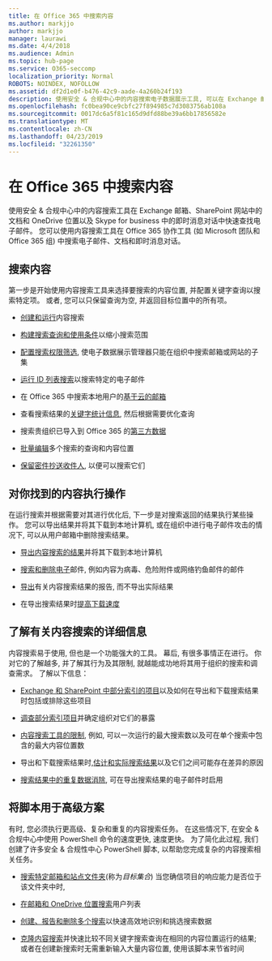 ```yaml
---
title: 在 Office 365 中搜索内容
ms.author: markjjo
author: markjjo
manager: laurawi
ms.date: 4/4/2018
ms.audience: Admin
ms.topic: hub-page
ms.service: O365-seccomp
localization_priority: Normal
ROBOTS: NOINDEX, NOFOLLOW
ms.assetid: df2d1e0f-b476-42c9-aade-4a260b24f193
description: 使用安全 & 合规中心中的内容搜索电子数据展示工具, 可以在 Exchange 邮箱、SharePoint 网站中的文档和 OneDrive 位置以及 Skype for business 中的即时消息对话中快速查找电子邮件。
ms.openlocfilehash: fc0bea90ce9cbfc27f894985c7d3083756ab108a
ms.sourcegitcommit: 0017dc6a5f81c165d9dfd88be39a6bb17856582e
ms.translationtype: MT
ms.contentlocale: zh-CN
ms.lasthandoff: 04/23/2019
ms.locfileid: "32261350"
---
```

# <a name="search-for-content-in-office-365"></a>在 Office 365 中搜索内容

使用安全 & 合规中心中的内容搜索工具在 Exchange 邮箱、SharePoint 网站中的文档和 OneDrive 位置以及 Skype for business 中的即时消息对话中快速查找电子邮件。 您可以使用内容搜索工具在 Office 365 协作工具 (如 Microsoft 团队和 Office 365 组) 中搜索电子邮件、文档和即时消息对话。
  
## <a name="search-for-content"></a>搜索内容

第一步是开始使用内容搜索工具来选择要搜索的内容位置, 并配置关键字查询以搜索特定项。 或者, 您可以只保留查询为空, 并返回目标位置中的所有项。
  
- [创建和运行](content-search.md)内容搜索 
    
- [构建搜索查询和使用条件](keyword-queries-and-search-conditions.md)以缩小搜索范围 
    
- [配置搜索权限筛选](permissions-filtering-for-content-search.md), 使电子数据展示管理器只能在组织中搜索邮箱或网站的子集 
    
- [运行 ID 列表搜索](csv-file-for-an-id-list-content-search.md)以搜索特定的电子邮件 
    
- 在 Office 365 中搜索本地用户的[基于云的邮箱](search-cloud-based-mailboxes-for-on-premises-users.md)

- 查看搜索结果的[关键字统计信息](view-keyword-statistics-for-content-search.md), 然后根据需要优化查询 
    
- 搜索贵组织已导入到 Office 365 的[第三方数据](use-content-search-to-search-third-party-data-that-was-imported.md) 
    
- [批量编辑](bulk-edit-content-searches.md)多个搜索的查询和内容位置 
    
- [保留密件抄送收件人](https://docs.microsoft.com/exchange/policy-and-compliance/holds/preserve-bcc-recipients-and-group-members), 以便可以搜索它们 

## <a name="perform-actions-on-content-you-find"></a>对你找到的内容执行操作

在运行搜索并根据需要对其进行优化后, 下一步是对搜索返回的结果执行某些操作。 您可以导出结果并将其下载到本地计算机, 或在组织中进行电子邮件攻击的情况下, 可以从用户邮箱中删除搜索结果。
  
- [导出内容搜索的结果](export-search-results.md)并将其下载到本地计算机 
    
- [搜索和删除电子](search-for-and-delete-messages-in-your-organization.md)邮件, 例如内容为病毒、危险附件或网络钓鱼邮件的邮件 
    
- [导出](export-a-content-search-report.md)有关内容搜索结果的报告, 而不导出实际结果 
    
- 在导出搜索结果时[提高下载速度](increase-download-speeds-when-exporting-ediscovery-results.md) 
    
## <a name="learn-more-about-content-search"></a>了解有关内容搜索的详细信息

内容搜索易于使用, 但也是一个功能强大的工具。 幕后, 有很多事情正在进行。 你对它的了解越多, 并了解其行为及其限制, 就越能成功地将其用于组织的搜索和调查需求。 了解以下信息：
  
- [Exchange 和 SharePoint 中部分索引的项目](partially-indexed-items-in-content-search.md)以及如何在导出和下载搜索结果时包括或排除这些项目 
    
- [调查部分索引项目](investigating-partially-indexed-items-in-ediscovery.md)并确定组织对它们的暴露 
    
- [内容搜索工具的限制](limits-for-content-search.md), 例如, 可以一次运行的最大搜索数以及可在单个搜索中包含的最大内容位置数 
    
- 导出和下载搜索结果时,[估计和实际搜索结果](differences-between-estimated-and-actual-ediscovery-search-results.md)以及它们之间可能存在差异的原因 
    
- [搜索结果中的重复数据消除](de-duplication-in-ediscovery-search-results.md), 可在导出搜索结果的电子邮件时启用 
    
## <a name="use-scripts-for-advanced-scenarios"></a>将脚本用于高级方案

有时, 您必须执行更高级、复杂和重复的内容搜索任务。 在这些情况下, 在安全 & 合规中心中使用 PowerShell 命令的速度更快, 速度更快。 为了简化此过程, 我们创建了许多安全 & 合规性中心 PowerShell 脚本, 以帮助您完成复杂的内容搜索相关任务。
  
- [搜索特定邮箱和站点文件夹](use-content-search-for-targeted-collections.md)(称为*目标集合*) 当您确信项目的响应能力是否位于该文件夹中时, 
    
- [在邮箱和 OneDrive 位置搜索](search-the-mailbox-and-onedrive-for-business-for-a-list-of-users.md)用户列表 
    
- [创建、报告和删除多个搜索](create-report-on-and-delete-multiple-content-searches.md)以快速高效地识别和挑选搜索数据 
    
- [克隆内容搜索](clone-a-content-search.md)并快速比较不同关键字搜索查询在相同的内容位置运行的结果;或者在创建新搜索时无需重新输入大量内容位置, 使用该脚本来节省时间 
    

